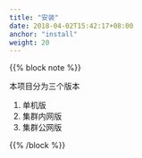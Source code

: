 ```yaml
---
title: "安装"
date: 2018-04-02T15:42:17+08:00
anchor: "install"
weight: 20
---
```



{{% block note %}}

本项目分为三个版本

1. 单机版
2. 集群内网版
3. 集群公网版

{{% /block %}}
